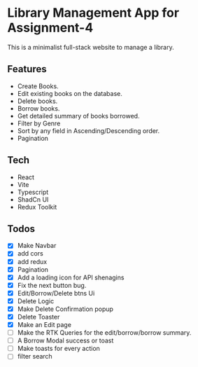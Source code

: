 # Library Management App for Assignment-4

This is a minimalist full-stack website to manage a library.

## Features

- Create Books.
- Edit existing books on the database.
- Delete books.
- Borrow books.
- Get detailed summary of books borrowed.
- Filter by Genre
- Sort by any field in Ascending/Descending order.
- Pagination

## Tech

- React
- Vite
- Typescript
- ShadCn UI
- Redux Toolkit

## Todos

- [x] Make Navbar
- [x] add cors
- [x] add redux
- [x] Pagination
- [x] Add a loading icon for API shenagins
- [x] Fix the next button bug.
- [x] Edit/Borrow/Delete btns Ui
- [x] Delete Logic
- [x] Make Delete Confirmation popup
- [x] Delete Toaster
- [x] Make an Edit page
- [ ] Make the RTK Queries for the edit/borrow/borrow summary.
- [ ] A Borrow Modal success or toast
- [ ] Make toasts for every action
- [ ] filter search
